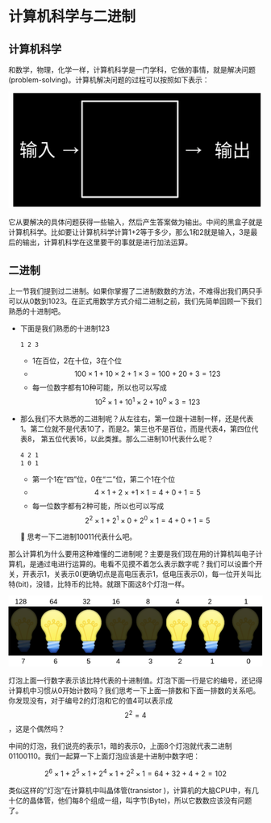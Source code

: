 # 计算机科学与二进制

## 计算机科学

和数学，物理，化学一样，计算机科学是一门学科，它做的事情，就是解决问题\(problem-solving\)。计算机解决问题的过程可以按照如下表示：

![](../.gitbook/assets/input-output.png)

它从要解决的具体问题获得一些输入，然后产生答案做为输出。中间的黑盒子就是计算机科学。比如要让计算机科学计算1+2等于多少，那么1和2就是输入，3是最后的输出，计算机科学在这里要干的事就是进行加法运算。

## 二进制

上一节我们提到过二进制。如果你掌握了二进制数数的方法，不难得出我们两只手可以从0数到1023。在正式用数学方式介绍二进制之前，我们先简单回顾一下我们熟悉的十进制吧。

* 下面是我们熟悉的十进制123

  ```text
  1 2 3
  ```

  * 1在百位，2在十位，3在个位
  * $$100 \times 1 + 10 \times 2 + 1 \times 3 = 100 + 20 + 3 = 123$$ 
  * 每一位数字都有10种可能，所以也可以写成 $$10^2 \times 1 + 10^1 \times 2 + 10^0 \times 3 = 123$$ 

* 那么我们不大熟悉的二进制呢？从左往右，第一位跟十进制一样，还是代表1。第二位就不是代表10了，而是2。第三也不是百位，而是代表4，第四位代表8， 第五位代表16，以此类推。那么二进制101代表什么呢？

  ```text
  4 2 1
  1 0 1
  ```

  * 第一个1在“四”位，0在“二”位，第二个1在个位
  * $$4 \times 1 + 2 \times + 1 \times 1 = 4 + 0 + 1 = 5$$ 
  * 每一位数字都有2种可能，所以也可以写成 $$2^2 \times 1 + 2^1 \times 0 + 2^0 \times 1 = 4 +0+1 = 5$$ 

  🤔 思考一下二进制10011代表什么吧。

那么计算机为什么要用这种难懂的二进制呢？主要是我们现在用的计算机叫电子计算机，是通过电进行运算的。电看不见摸不着怎么表示数字呢？我们可以设置个开关，开表示1，关表示0\(更确切点是高电压表示1，低电压表示0\)，每一位开关叫比特\(bit\)，没错，比特币的比特。就跟下面这8个灯泡一样。

![](../.gitbook/assets/light.png)

灯泡上面一行数字表示该比特代表的十进制值。灯泡下面一行是它的编号，还记得计算机中习惯从0开始计数吗？我们思考一下上面一排数和下面一排数的关系吧。你发现没有，对于编号2的灯泡和它的值4可以表示成 $$2^2 = 4$$ ，这是个偶然吗？

中间的灯泡，我们说亮的表示1，暗的表示0，上面8个灯泡就代表二进制01100110。我们一起算一下上面灯泡应该是十进制中数字吧：

$$
2^6 \times 1 + 2^5 \times 1 + 2^4 \times 1 + 2^2 \times 1 = 64 + 32 + 4 + 2 = 102
$$

类似这样的”灯泡“在计算机中叫晶体管\(transistor \)，计算机的大脑CPU中，有几十亿的晶体管，他们每8个组成一组，叫字节\(Byte\)，所以它数数应该没有问题了。

